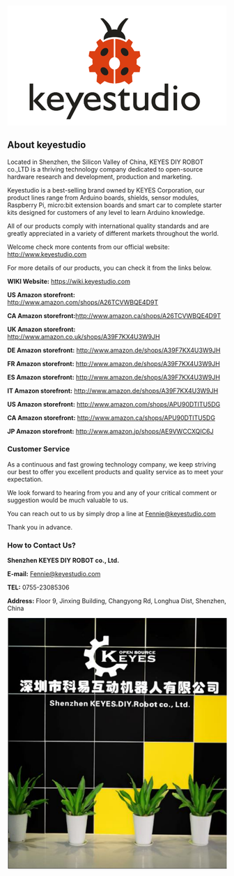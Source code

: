 ![image-20250416134452190](media/image-20250416134452190.png)



## **About keyestudio**

Located in Shenzhen, the Silicon Valley of China, KEYES DIY ROBOT co.,LTD is a thriving technology company dedicated to open-source hardware research and development, production and marketing. 

Keyestudio is a best-selling brand owned by KEYES Corporation, our product lines range from Arduino boards, shields, sensor modules, Raspberry Pi, micro:bit extension boards and smart car to complete starter kits designed for customers of any level to learn Arduino knowledge. 

All of our products comply with international quality standards and are greatly appreciated in a variety of different markets throughout the world. 

Welcome check more contents from our official website: <http://www.keyestudio.com>

For more details of our products, you can check it from the links below.

**WIKI Website:** <https://wiki.keyestudio.com>

**US Amazon storefront:** <http://www.amazon.com/shops/A26TCVWBQE4D9T>

**CA Amazon storefront:**<http://www.amazon.ca/shops/A26TCVWBQE4D9T>

**UK Amazon storefront:** <http://www.amazon.co.uk/shops/A39F7KX4U3W9JH>

**DE Amazon storefront:** <http://www.amazon.de/shops/A39F7KX4U3W9JH>

**FR Amazon storefront:** <http://www.amazon.de/shops/A39F7KX4U3W9JH>

**ES Amazon storefront:** <http://www.amazon.de/shops/A39F7KX4U3W9JH>

**IT Amazon storefront:** <http://www.amazon.de/shops/A39F7KX4U3W9JH>

**US Amazon storefront:** <http://www.amazon.com/shops/APU90DTITU5DG>

**CA Amazon storefront:** <http://www.amazon.ca/shops/APU90DTITU5DG>

**JP Amazon storefront:** <http://www.amazon.jp/shops/AE9VWCCXQIC6J>



### **Customer Service**

As a continuous and fast growing technology company, we keep striving our best to offer you excellent products and quality service as to meet your expectation. 

We look forward to hearing from you and any of your critical comment or suggestion would be much valuable to us.

You can reach out to us by simply drop a line at <Fennie@keyestudio.com>

Thank you in advance.



### **How to Contact Us?**

**Shenzhen KEYES DIY ROBOT co., Ltd.** 

**E-mail:** <Fennie@keyestudio.com>

**TEL:** 0755-23085306

**Address:** Floor 9, Jinxing Building, Changyong Rd, Longhua Dist, Shenzhen, China

![image-20250416134136419](media/image-20250416134136419.png)
